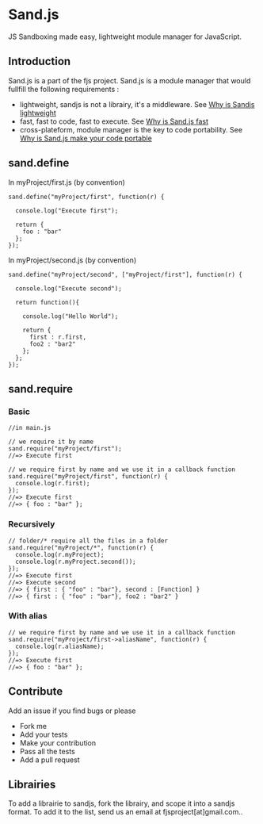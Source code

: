 # Sand.js


JS Sandboxing made easy, lightweight module manager for JavaScript.

## Introduction

Sand.js is a part of the fjs project.
Sand.js is a module manager that would fullfill the following requirements :

*   lightweight, sandjs is not a librairy, it's a middleware. See [Why is Sandjs lightweight](sandjs/wiki/Why-is-Sand.js-lightweight-%3F)
*   fast, fast to code, fast to execute. See [Why is Sand.js fast](sandjs/wiki/Why-is-Sand.js-fast-%3F)
*   cross-plateform, module manager is the key to code portability. See [Why is Sand.js make your code portable](sandjs/wiki/Why-Sand.js-make-your-code-more-portable-%3F)

## sand.define
In myProject/first.js (by convention)

    sand.define("myProject/first", function(r) {
      
      console.log("Execute first");
      
      return {
        foo : "bar"
      };
    });
    
In myProject/second.js (by convention)

    sand.define("myProject/second", ["myProject/first"], function(r) {
      
      console.log("Execute second");
      
      return function(){
      
        console.log("Hello World");
        
        return {
          first : r.first,
          foo2 : "bar2"
        };
      };
    });

## sand.require
### Basic
    
    //in main.js
    
    // we require it by name
    sand.require("myProject/first");
    //=> Execute first
    
    // we require first by name and we use it in a callback function
    sand.require("myProject/first", function(r) {
      console.log(r.first);
    });
    //=> Execute first
    //=> { foo : "bar" };

### Recursively

    // folder/* require all the files in a folder
    sand.require("myProject/*", function(r) {
      console.log(r.myProject);
      console.log(r.myProject.second());
    });
    //=> Execute first
    //=> Execute second
    //=> { first : { "foo" : "bar"}, second : [Function] }
    //=> { first : { "foo" : "bar"}, foo2 : "bar2" }
    

### With alias

    // we require first by name and we use it in a callback function
    sand.require("myProject/first->aliasName", function(r) {
      console.log(r.aliasName);
    });
    //=> Execute first
    //=> { foo : "bar" };

## Contribute

Add an issue if you find bugs or please

*   Fork me
*   Add your tests
*   Make your contribution
*   Pass all the tests 
*   Add a pull request

## Librairies

To add a librairie to sandjs, fork the librairy, and scope it into a sandjs format.
To add it to the list, send us an email at fjsproject[at]gmail.com..



